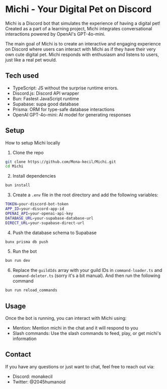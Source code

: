 # Michi - Your Digital Pet on Discord

Michi is a Discord bot that simulates the experience of having a digital pet!
Created as a part of a learning project, Michi integrates conversational interactions powered by OpenAI's GPT-4o-mini.

The main goal of Michi is to create an interactive and engaging experience on Discord where users can interact with Michi as if they have their very own cute digital pet. Michi responds with enthusiasm and listens to users, just like a real pet would.

## Tech used
- TypeScript: JS without the surprise runtime errors.
- Discord.js: Discord API wrapper
- Bun: Fastest JavaScript runtime
- Supabase: supa good database
- Prisma: ORM for type-safe database interactions
- OpenAI GPT-4o-mini: AI model for generating responses

## Setup
How to setup Michi locally
1. Clone the repo
```bash
git clone https://github.com/Mona-kecil/Michi.git
cd Michi
```

2. Install dependencies
```bash
bun install
```

3. Create a `.env` file in the root directory and add the following variables:
```bash
TOKEN=your-discord-bot-token
APP_ID=your-discord-app-id
OPENAI_API=your-openai-api-key
DATABASE_URL=your-supabase-database-url
DIRECT_URL=your-supabase-direct-url
```

4. Push the database schema to Supabase
```bash
bunx prisma db push
```

5. Run the bot
```bash
bun run dev
```
6. Replace the `guildIds` array with your guild IDs in `command-loader.ts` and `command-deleter.ts` (sorry it's a bit manual). And then run the following command
```bash
bun run reload_commands
```

## Usage
Once the bot is running, you can interact with Michi using:
- Mention: Mention michi in the chat and it will respond to you
- Slash commands: Use the slash commands to feed, play, or get michi's information

## Contact
If you have any questions or just want to chat, feel free to reach out via:
- Discord: monakecil
- Twitter: @2045humanoid